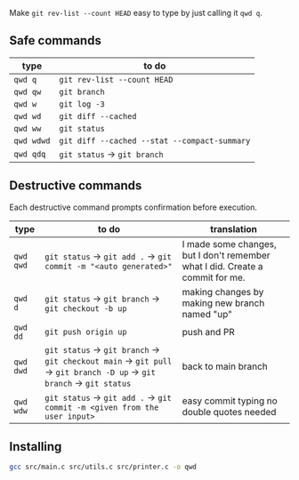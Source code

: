 Make `git rev-list --count HEAD` easy to type by just calling it `qwd q`.


## Safe commands

type | to do
---  | ---
`qwd q` | `git rev-list --count HEAD`
`qwd qw` | `git branch`
`qwd w` | `git log -3`
`qwd wd` | `git diff --cached`
`qwd ww` | `git status`
`qwd wdwd` | `git diff --cached --stat --compact-summary`
`qwd qdq` | `git status` → `git branch`


## Destructive commands

Each destructive command prompts confirmation before execution.

type | to do | translation
---  | --- | ---
`qwd qwd` | `git status` → `git add .` → `git commit -m "<auto generated>"` | I made some changes, but I don't remember what I did. Create a commit for me.
`qwd d` | `git status` → `git branch` → `git checkout -b up` | making changes by making new branch named "up"
`qwd dd` | `git push origin up` | push and PR
`qwd dwd` | `git status` → `git branch` → `git checkout main` → `git pull` → `git branch -D up` → `git branch` → `git status` | back to main branch
`qwd wdw` | `git status` → `git add .` → `git commit -m <given from the user input>` | easy commit typing no double quotes needed


## Installing

```sh
gcc src/main.c src/utils.c src/printer.c -o qwd
```
